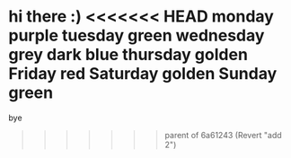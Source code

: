 hi there :)
<<<<<<< HEAD
monday purple
tuesday green
wednesday grey dark blue
thursday golden
Friday red
Saturday golden
Sunday green
=======

bye
>>>>>>> parent of 6a61243 (Revert "add 2")
